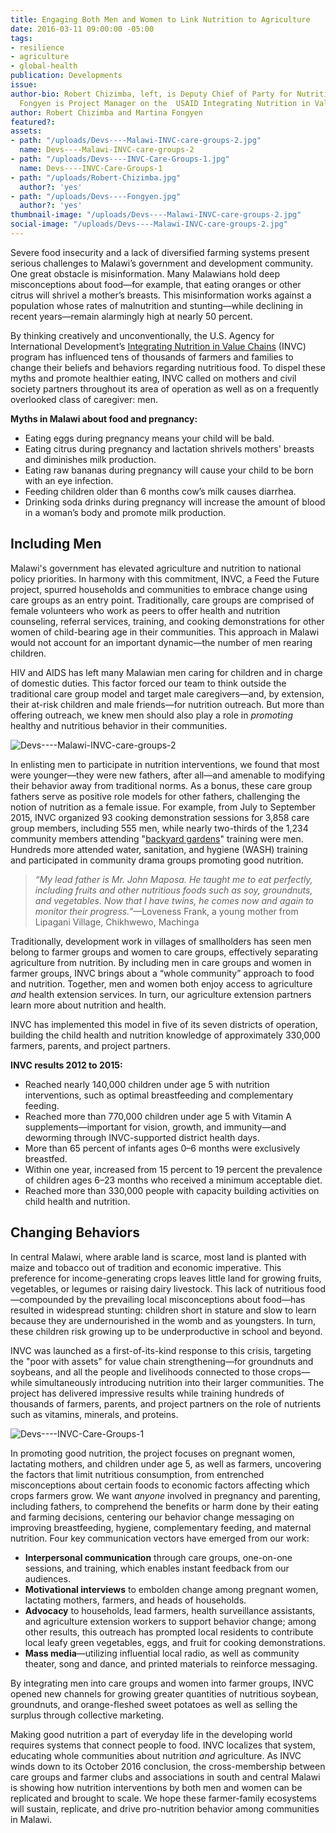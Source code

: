 ```yaml
---
title: Engaging Both Men and Women to Link Nutrition to Agriculture
date: 2016-03-11 09:00:00 -05:00
tags:
- resilience
- agriculture
- global-health
publication: Developments
issue: 
author-bio: Robert Chizimba, left, is Deputy Chief of Party for Nutrition and Martina
  Fongyen is Project Manager on the  USAID Integrating Nutrition in Value Chains program.
author: Robert Chizimba and Martina Fongyen
featured?: 
assets:
- path: "/uploads/Devs----Malawi-INVC-care-groups-2.jpg"
  name: Devs----Malawi-INVC-care-groups-2
- path: "/uploads/Devs----INVC-Care-Groups-1.jpg"
  name: Devs----INVC-Care-Groups-1
- path: "/uploads/Robert-Chizimba.jpg"
  author?: 'yes'
- path: "/uploads/Devs----Fongyen.jpg"
  author?: 'yes'
thumbnail-image: "/uploads/Devs----Malawi-INVC-care-groups-2.jpg"
social-image: "/uploads/Devs----Malawi-INVC-care-groups-2.jpg"
---
```


Severe food insecurity and a lack of diversified farming systems present serious challenges to Malawi’s government and development community. One great obstacle is misinformation. Many Malawians hold deep misconceptions about food—for example, that eating oranges or other citrus will shrivel a mother’s breasts. This misinformation works against a population whose rates of malnutrition and stunting—while declining in recent years—remain alarmingly high at nearly 50 percent.




By thinking creatively and unconventionally, the U.S. Agency for International Development’s [Integrating Nutrition in Value Chains](http://dai.com/our-work/projects/malawi%E2%80%94integrating-nutrition-value-chains) (INVC) program has influenced tens of thousands of farmers and families to change their beliefs and behaviors regarding nutritious food. To dispel these myths and promote healthier eating, INVC called on mothers and civil society partners throughout its area of operation as well as on a frequently overlooked class of caregiver: men.

<aside><p><strong>Myths in Malawi about food and pregnancy:</strong></p>
<ul>
<li>Eating eggs during pregnancy means your child will be bald.</li>
<li>Eating citrus during pregnancy and lactation shrivels mothers' breasts and diminishes milk production.</li>
<li>Eating raw bananas during pregnancy will cause your child to be born with an eye infection.</li>
<li>Feeding children older than 6 months cow’s milk causes diarrhea.</li>
<li>Drinking soda drinks during pregnancy will increase the amount of blood in a woman’s body and promote milk production.</li>
</ul>
</aside>

## Including Men

Malawi's government has elevated agriculture and nutrition to national policy priorities. In harmony with this commitment, INVC, a Feed the Future project, spurred households and communities to embrace change using care groups as an entry point. Traditionally, care groups are comprised of female volunteers who work as peers to offer health and nutrition counseling, referral services, training, and cooking demonstrations for other women of child-bearing age in their communities. This approach in Malawi would not account for an important dynamic—the number of men rearing children.

HIV and AIDS has left many Malawian men caring for children and in charge of domestic duties. This factor forced our team to think outside the traditional care group model and target male caregivers—and, by extension, their at-risk children and male friends—for nutrition outreach. But more than offering outreach, we knew men should also play a role in *promoting* healthy and nutritious behavior in their communities.

![Devs----Malawi-INVC-care-groups-2](/uploads/Devs----Malawi-INVC-care-groups-2.jpg "A lead father in Mangochi, Malawi, explains what he does during a home visit.") 

In enlisting men to participate in nutrition interventions, we found that most were younger—they were new fathers, after all—and amenable to modifying their behavior away from traditional norms. As a bonus, these care group fathers serve as positive role models for other fathers, challenging the notion of nutrition as a female issue. For example, from July to September 2015, INVC organized 93 cooking demonstration sessions for 3,858 care group members, including 555 men, while nearly two-thirds of the 1,234 community members attending "[backyard gardens](http://dai-global-developments.com/articles/indigenous-gardens-improving-nutrition-while-easing-the-load/)" training were men. Hundreds more attended water, sanitation, and hygiene (WASH) training and participated in community drama groups promoting good nutrition.

>*“My lead father is Mr. John Maposa. He taught me to eat perfectly, including fruits and other nutritious foods such as soy, groundnuts, and vegetables. Now that I have twins, he comes now and again to monitor their progress.”*—Loveness Frank, a young mother from Lipagani Village, Chikhwewo, Machinga

Traditionally, development work in villages of smallholders has seen men belong to farmer groups and women to care groups, effectively separating agriculture from nutrition. By including men in care groups and women in farmer groups, INVC brings about a “whole community” approach to food and nutrition. Together, men and women both enjoy access to agriculture *and* health extension services. In turn, our agriculture extension partners learn more about nutrition and health.

INVC has implemented this model in five of its seven districts of operation, building the child health and nutrition knowledge of approximately 330,000 farmers, parents, and project partners.

<aside><p><strong>INVC results 2012 to 2015:</strong></p>
<ul>
<li>Reached nearly 140,000 children under age 5 with nutrition interventions, such as optimal breastfeeding and complementary feeding.</li>
<li>Reached more than 770,000 children under age 5 with Vitamin A supplements—important for vision, growth, and immunity—and deworming through INVC-supported district health days.</li>
<li>More than 65 percent of infants ages 0–6 months were exclusively breastfed.</li>
<li>Within one year, increased from 15 percent to 19 percent the prevalence of children ages 6–23 months who received a minimum acceptable diet.</li>
<li>Reached more than 330,000 people with capacity building activities on child health and nutrition.</li>
</ul>
</aside>

## Changing Behaviors 

In central Malawi, where arable land is scarce, most land is planted with maize and tobacco out of tradition and economic imperative. This preference for income-generating crops leaves little land for growing fruits, vegetables, or legumes or raising dairy livestock. This lack of nutritious food—compounded by the prevailing local misconceptions about food—has resulted in widespread stunting: children short in stature and slow to learn because they are undernourished in the womb and as youngsters. In turn, these children risk growing up to be underproductive in school and beyond.

INVC was launched as a first-of-its-kind response to this crisis, targeting the "poor with assets" for value chain strengthening—for groundnuts and soybeans, and all the people and livelihoods connected to those crops—while simultaneously introducing nutrition into their larger communities. The project has delivered impressive results while training hundreds of thousands of farmers, parents, and project partners on the role of nutrients such as vitamins, minerals, and proteins.

![Devs----INVC-Care-Groups-1](/uploads/Devs----INVC-Care-Groups-1.jpg) 

In promoting good nutrition, the project focuses on pregnant women,  lactating mothers, and children under age 5, as well as farmers, uncovering the factors that limit nutritious consumption, from entrenched misconceptions about certain foods to economic factors affecting which crops farmers grow. We want *anyone* involved in pregnancy and parenting, including fathers, to comprehend the benefits or harm done by their eating and farming decisions, centering our behavior change messaging on improving breastfeeding, hygiene, complementary feeding, and maternal nutrition. Four key communication vectors have emerged from our work:
* **Interpersonal communication** through care groups, one-on-one sessions, and training, which enables instant feedback from our audiences.
* **Motivational interviews** to embolden change among pregnant women, lactating mothers, farmers, and heads of households.
* **Advocacy** to households, lead farmers, health surveillance assistants, and agriculture extension workers to support behavior change; among other results, this outreach has prompted local residents to contribute local leafy green vegetables, eggs, and fruit for cooking demonstrations.
* **Mass media**—utilizing influential local radio, as well as community theater, song and dance, and printed materials to reinforce messaging.

By integrating men into care groups and women into farmer groups, INVC opened new channels for growing greater quantities of nutritious soybean, groundnuts, and orange-fleshed sweet potatoes as well as selling the surplus through collective marketing.

Making good nutrition a part of everyday life in the developing world requires systems that connect people to food. INVC localizes that system, educating whole communities about nutrition *and* agriculture. As INVC winds down to its October 2016 conclusion, the cross-membership between care groups and farmer clubs and associations in south and central Malawi is showing how nutrition interventions by both men and women can be replicated and brought to scale. We hope these farmer-family ecosystems will sustain, replicate, and drive pro-nutrition behavior among communities in Malawi.
